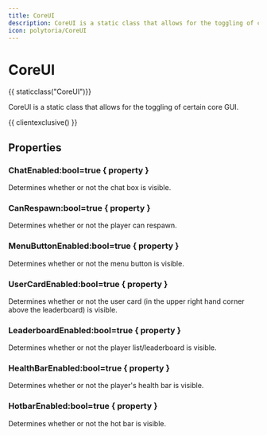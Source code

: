```yaml
---
title: CoreUI
description: CoreUI is a static class that allows for the toggling of certain core GUI.
icon: polytoria/CoreUI
---
```


# CoreUI

{{ staticclass("CoreUI")}}

CoreUI is a static class that allows for the toggling of certain core GUI.

{{ clientexclusive() }}

## Properties

### ChatEnabled:bool=true { property }

Determines whether or not the chat box is visible.

### CanRespawn:bool=true { property }

Determines whether or not the player can respawn.

### MenuButtonEnabled:bool=true { property }

Determines whether or not the menu button is visible.

### UserCardEnabled:bool=true { property }

Determines whether or not the user card (in the upper right hand corner above the leaderboard) is visible.

### LeaderboardEnabled:bool=true { property }

Determines whether or not the player list/leaderboard is visible.

### HealthBarEnabled:bool=true { property }

Determines whether or not the player's health bar is visible.

### HotbarEnabled:bool=true { property }

Determines whether or not the hot bar is visible.